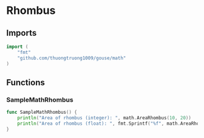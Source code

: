 # Rhombus

## Imports

```go
import (
	"fmt"
	"github.com/thuongtruong1009/gouse/math"
)
```
## Functions


### SampleMathRhombus

```go
func SampleMathRhombus() {
	println("Area of rhombus (integer): ", math.AreaRhombus(10, 20))
	println("Area of rhombus (float): ", fmt.Sprintf("%f", math.AreaRhombusF(10.0, 20.0)))
}
```
